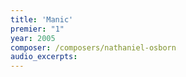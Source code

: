 ```yaml
---
title: 'Manic'
premier: "1"
year: 2005
composer: /composers/nathaniel-osborn
audio_excerpts: 
---
```

